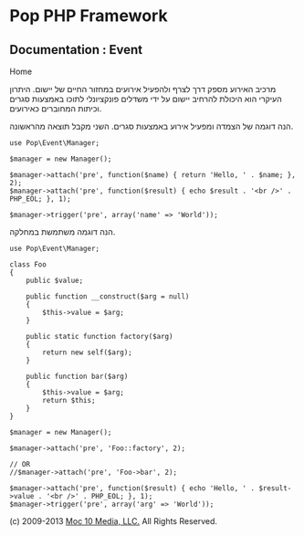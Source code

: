 Pop PHP Framework
=================

Documentation : Event
---------------------

Home

מרכיב האירוע מספק דרך לצרף ולהפעיל אירועים במחזור החיים של יישום. היתרון
העיקרי הוא היכולת להרחיב יישום על ידי משדלים פונקציונלי לתוכו באמצעות
סגרים וכיתות המחוברים כאירועים.

הנה דוגמה של הצמדה ומפעיל אירוע באמצעות סגרים. השני מקבל תוצאה מהראשונה.

    use Pop\Event\Manager;

    $manager = new Manager();

    $manager->attach('pre', function($name) { return 'Hello, ' . $name; }, 2);
    $manager->attach('pre', function($result) { echo $result . '<br />' . PHP_EOL; }, 1);

    $manager->trigger('pre', array('name' => 'World'));

הנה דוגמה משתמשת במחלקה.

    use Pop\Event\Manager;

    class Foo
    {
        public $value;

        public function __construct($arg = null)
        {
            $this->value = $arg;
        }

        public static function factory($arg)
        {
            return new self($arg);
        }

        public function bar($arg)
        {
            $this->value = $arg;
            return $this;
        }
    }

    $manager = new Manager();

    $manager->attach('pre', 'Foo::factory', 2);

    // OR
    //$manager->attach('pre', 'Foo->bar', 2);

    $manager->attach('pre', function($result) { echo 'Hello, ' . $result->value . '<br />' . PHP_EOL; }, 1);
    $manager->trigger('pre', array('arg' => 'World'));

\(c) 2009-2013 [Moc 10 Media, LLC.](http://www.moc10media.com) All
Rights Reserved.
